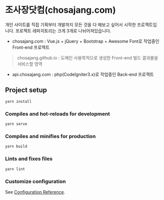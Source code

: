 # 조사장닷컴(chosajang.com)
개인 사이트를 직접 기획부터 개발까지 모든 것을 다 해보고 싶어서 시작한 프로젝트입니다.
프로젝트 레파지토리는 크게 3개로 나뉘어져있습니다.
- chosajang.com : Vue.js + jQuery + Bootstrap + Awesome Font로 작업중인 Front-end 프로젝트
 > chosajang.github.io : 도메인 사용목적으로 생성한 Front-end 빌드 결과물을 서비스할 영역
- api.chosajang.com : php(CodeIgniter3.x)로 작업중인 Back-end 프로젝트



## Project setup
```
yarn install
```

### Compiles and hot-reloads for development
```
yarn serve
```

### Compiles and minifies for production
```
yarn build
```

### Lints and fixes files
```
yarn lint
```

### Customize configuration
See [Configuration Reference](https://cli.vuejs.org/config/).
